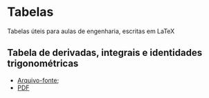 # Tabelas
Tabelas úteis para aulas de engenharia, escritas em LaTeX

## Tabela de derivadas, integrais e identidades trigonométricas

* [Arquivo-fonte](https://github.com/EngenhariaLivre/Tabelas/blob/master/integrais-derivadas-e-identidades-trigonometricas.tex);
* [PDF](http://engenharialivre.com/wp-content/uploads/2015/09/tabela-de-integrais-derivadas-e-identidades-trigonom%C3%A9tricas.pdf)
